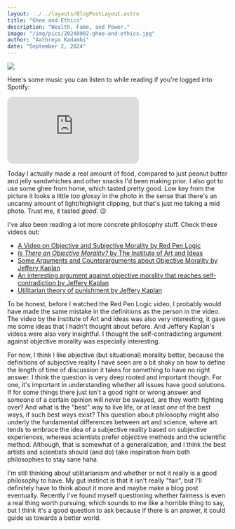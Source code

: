 ```yaml
---
layout: ../../layouts/BlogPostLayout.astro
title: "Ghee and Ethics"
description: "Wealth, Fame, and Power."
image: "/img/pics/20240902-ghee-and-ethics.jpg"
author: "Aathreya Kadambi"
date: "September 2, 2024"
---
```


<div><img src="https://people.eecs.berkeley.edu/~kanazawa/img/new_animated.gif" \="" /> </div>

Here's some music you can listen to while reading if you're logged into Spotify:
<div>
<iframe style="border-radius:12px" src="https://open.spotify.com/embed/playlist/6TKVlFvHKm8Li9FDEuORf0?utm_source=generator" height="152" frameBorder="0" allowfullscreen="" allow="autoplay; clipboard-write; encrypted-media; fullscreen; picture-in-picture" loading="lazy"></iframe>
</div>

Today I actually made a real amount of food, compared to just peanut butter and jelly sandwhiches and other snacks I'd been making prior. I also got to use some ghee from home, which tasted pretty good. Low key from the picture it looks a little *too glossy* in the photo in the sense that there's an uncanny amount of light/highlight clipping, but that's just me taking a mid photo. Trust me, it tasted *good*. 😉

I've also been reading a lot more concrete philosophy stuff. Check these videos out:
- <a href="https://youtu.be/D9DXIFq2njY?si=vAR0yI1ZbWh0NS2t">A Video on Objective and Subjective Morality by Red Pen Logic</a>
- <a href="https://www.youtube.com/watch?v=A5hVne3FxRI"><i>Is There an Objective Morality?</i> by The Institute of Art and Ideas</a>
- <a href="https://youtu.be/eH2iDbmIM9M?si=66lVB1RIcpq9iD7s">Some Arguments and Counterarguments about Objective Morality by Jeffery Kaplan</a>
- <a href="https://youtu.be/5rizWDrvOxE?si=Gbw-YhcJYY3tJ1oT">An interesting argument against objective morality that reaches self-contradiction by Jeffery Kaplan</a>
- <a href="https://www.youtube.com/watch?v=FuZYa98dGRo">Utilitarian theory of punishment by Jeffery Kaplan</a>

To be honest, before I watched the Red Pen Logic video, I probably would have made the same mistake in the definitions as the person in the video. The video by the Institute of Art and Ideas was also very interesting, it gave me some ideas that I hadn't thought about before. And Jeffery Kaplan's videos were also very insightful. I thought the self-contradicting argument against objective morality was especially interesting.

For now, I think I like objective (but situational) morality better, because the definitions of subjective reality I have seen are a bit shaky on how to define the length of time of discussion it takes for something to have no right answer. I think the question is very deep rooted and important though. For one, it's important in understanding whether all issues have good solutions. If for some things there just isn't a good right or wrong answer and someone of a certain opinion will never be swayed, are they worth fighting over? And what is the "best" way to live life, or at least *one* of the best ways, if such best ways exist? This question about philosophy might also underly the fundamental differences between art and science, where art tends to embrace the idea of a subjective reality based on subjective experiences, whereas scientists prefer objective methods and the scientific method. Although, that is somewhat of a generalization, and I think the best artists and scientists should (and do) take inspiration from both philosophies to stay sane haha.

I'm still thinking about utilitarianism and whether or not it really is a good philosophy to have. My gut instinct is that it isn't really "fair", but I'll definitely have to think about it more and maybe make a blog post eventually. Recently I've found myself questioning whether fairness is even a real thing worth pursuing, which sounds to me like a horrible thing to say, but I think it's a good question to ask because if there is an answer, it could guide us towards a better world.
